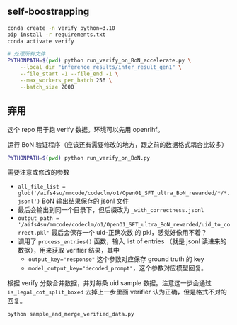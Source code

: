 

## self-boostrapping

```bash
conda create -n verify python=3.10
pip install -r requirements.txt
conda activate verify
```

```bash
# 处理所有文件
PYTHONPATH=$(pwd) python run_verify_on_BoN_accelerate.py \
    --local_dir "inference_results/infer_result_gen1" \
    --file_start -1 --file_end -1 \
    --max_workers_per_batch 256 \
    --batch_size 2000
```

## 弃用

这个 repo 用于跑 verify 数据。环境可以先用 openrlhf。

运行 BoN 验证程序（应该还有需要修改的地方，跟之前的数据格式耦合比较多）

```bash
PYTHONPATH=$(pwd) python run_verify_on_BoN.py
```
需要注意或修改的参数
* `all_file_list = glob('/aifs4su/mmcode/codeclm/o1/OpenO1_SFT_ultra_BoN_rewarded/*/*.jsonl')` BoN 输出结果保存的 jsonl 文件
* 最后会输出到同一个目录下，但后缀改为 `_with_correctness.jsonl`
* `output_path = '/aifs4su/mmcode/codeclm/o1/OpenO1_SFT_ultra_BoN_rewarded/uid_to_correct.pkl'` 最后会保存一个 uid-正确次数 的 pkl，感觉好像用不着？
* 调用了 `process_entries()` 函数，输入 list of entries （就是 jsonl 读进来的数据），用来获取 verifier 结果，其中
    * `output_key="response"` 这个参数对应保存 ground truth 的 key
    * `model_output_key="decoded_prompt"`，这个参数对应模型回复。


根据 verify 分数合并数据，并对每条 uid sample 数据。注意这一步会通过 `is_legal_cot_split_boxed` 去掉上一步里面 verifier 认为正确，但是格式不对的回复。

```bash
python sample_and_merge_verified_data.py
```